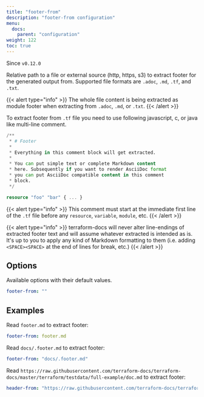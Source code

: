 ```yaml
---
title: "footer-from"
description: "footer-from configuration"
menu:
  docs:
    parent: "configuration"
weight: 122
toc: true
---
```


Since `v0.12.0`

Relative path to a file or external source (http, https, s3) to extract footer for the generated output from. Supported
file formats are `.adoc`, `.md`, `.tf`, and `.txt`.

{{< alert type="info" >}}
The whole file content is being extracted as module footer when extracting from
`.adoc`, `.md`, or `.txt`.
{{< /alert >}}

To extract footer from `.tf` file you need to use following javascript, c, or java
like multi-line comment.

```tf
/**
 * # Footer
 *
 * Everything in this comment block will get extracted.
 *
 * You can put simple text or complete Markdown content
 * here. Subsequently if you want to render AsciiDoc format
 * you can put AsciiDoc compatible content in this comment
 * block.
 */

resource "foo" "bar" { ... }
```

{{< alert type="info" >}}
This comment must start at the immediate first line of the `.tf` file
before any `resource`, `variable`, `module`, etc.
{{< /alert >}}

{{< alert type="info" >}}
terraform-docs will never alter line-endings of extracted footer text and will assume
whatever extracted is intended as is. It's up to you to apply any kind of Markdown
formatting to them (i.e. adding `<SPACE><SPACE>` at the end of lines for break, etc.)
{{< /alert >}}

## Options

Available options with their default values.

```yaml
footer-from: ""
```

## Examples

Read `footer.md` to extract footer:

```yaml
footer-from: footer.md
```

Read `docs/.footer.md` to extract footer:

```yaml
footer-from: "docs/.footer.md"
```

Read `https://raw.githubusercontent.com/terraform-docs/terraform-docs/master/terraform/testdata/full-example/doc.md` to extract footer:

```yaml
header-from: "https://raw.githubusercontent.com/terraform-docs/terraform-docs/master/terraform/testdata/full-example/doc.md"
```